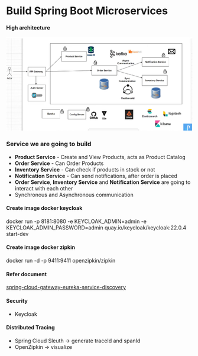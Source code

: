 # Build Spring Boot Microservices

#### High architecture
![img.png](high_architecture.png)

### Service we are going to build
- **Product Service** - Create and View Products, acts as Product Catalog
- **Order Service** - Can Order Products
- **Inventory Service** - Can check if products in stock or not
- **Notification Service** - Can send notifications, after order is placed
- **Order Service**, **Inventory Service** and **Notification Service** are going to interact with each other
- Synchronous and Asynchronous communication

#### Create image docker keycloak
docker run -p 8181:8080 -e KEYCLOAK_ADMIN=admin -e KEYCLOAK_ADMIN_PASSWORD=admin quay.io/keycloak/keycloak:22.0.4 start-dev

#### Create image docker zipkin
docker run -d -p 9411:9411 openzipkin/zipkin

#### Refer document
[spring-cloud-gateway-eureka-service-discovery](https://github.com/BarathArivazhagan/spring-cloud-gateway-eureka-service-discovery/blob/master/docker-compose.yml)

#### Security
- Keycloak

#### Distributed Tracing
- Spring Cloud Sleuth -> generate traceId and spanId
- OpenZipkin -> visualize